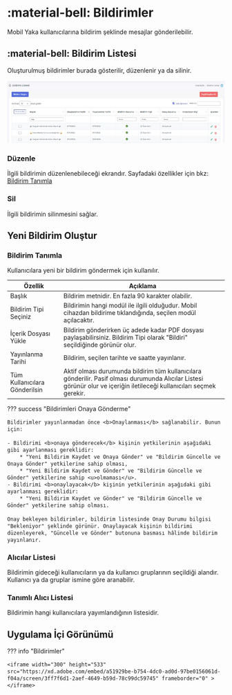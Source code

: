 # :material-bell: Bildirimler

Mobil Yaka kullanıcılarına bildirim şeklinde mesajlar gönderilebilir.
## :material-bell: Bildirim Listesi
Oluşturulmuş bildirimler burada gösterilir, düzenlenir ya da silinir.

![](./images/bildirimListesi.jpg)

### Düzenle

İlgili bildirimin düzenlenebileceği ekrandır. Sayfadaki özellikler için bkz: [Bildirim Tanımla](#bildirim-tanimla)

### Sil

İlgili bildirimin silinmesini sağlar.

## Yeni Bildirim Oluştur

### <a name="bildirim-tanimla"></a>Bildirim Tanımla

Kullanıcılara yeni bir bildirim göndermek için kullanılır.

| Özellik                       | Açıklama                                                     |
| ----------------------------- | ------------------------------------------------------------ |
| Başlık                        | Bildirim metnidir. En fazla 90 karakter olabilir.            |
| Bildirim Tipi Seçiniz         | Bildirimin hangi modül ile ilgili olduğudur. Mobil cihazdan bildirime tıklandığında, seçilen modül açılacaktır. |
| İçerik Dosyası Yükle          | Bildirim gönderirken üç adede kadar PDF dosyası paylaşabilirsiniz. Bildirim Tipi olarak "Bildiri" seçildiğinde görünür olur. |
| Yayınlanma Tarihi             | Bildirim, seçilen tarihte ve saatte yayınlanır.              |
| Tüm Kullanıcılara Gönderilsin | Aktif olması durumunda bildirim tüm kullanıcılara gönderilir. Pasif olması durumunda Alıcılar Listesi görünür olur ve içeriğin iletileceği kullanıcıları seçmek gerekir. |

??? success "Bildirimleri Onaya Gönderme"

    Bildirimler yayınlanmadan önce <b>Onaylanması</b> sağlanabilir. Bunun için:
    
    - Bildirimi <b>onaya gönderecek</b> kişinin yetkilerinin aşağıdaki gibi ayarlanması gereklidir:
        * "Yeni Bildirim Kaydet ve Onaya Gönder" ve "Bildirim Güncelle ve Onaya Gönder" yetkilerine sahip olması,
        * "Yeni Bildirim Kaydet ve Gönder" ve "Bildirim Güncelle ve Gönder" yetkilerine sahip <u>olmaması</u>.
    - Bildirimi <b>onaylayacak</b> kişinin yetkilerinin aşağıdaki gibi ayarlanması gereklidir:
        * "Yeni Bildirim Kaydet ve Gönder" ve "Bildirim Güncelle ve Gönder" yetkilerine sahip olması.
    
    Onay bekleyen bildirimler, bildirim listesinde Onay Durumu bilgisi "Bekleniyor" şeklinde görünür. Onaylayacak kişinin bildirimi düzenleyerek, "Güncelle ve Gönder" butonuna basması hâlinde bildirim yayınlanır.

### Alıcılar Listesi

Bildirimin gideceği kullanıcıların ya da kullanıcı gruplarının seçildiği alandır. Kullanıcı ya da gruplar ismine göre aranabilir.

### Tanımlı Alıcı Listesi

Bildirimin hangi kullanıcılara yayımlandığının listesidir.

## Uygulama İçi Görünümü

??? info "Bildirimler"

    <iframe width="300" height="533" src="https://xd.adobe.com/embed/a51929be-b754-4dc0-ad0d-97be0156061d-f04a/screen/3ff7f6d1-2aef-4649-b59d-78c99dc59745" frameborder="0" ></iframe>
